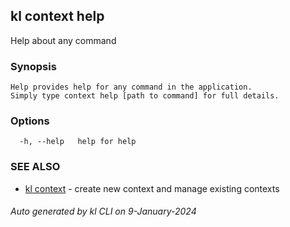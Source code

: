 ## kl context help

Help about any command

### Synopsis

```
Help provides help for any command in the application.
Simply type context help [path to command] for full details.
```

### Options

```
  -h, --help   help for help
```

### SEE ALSO

* [kl context](kl_context.md)  - create new context and manage existing contexts

###### Auto generated by kl CLI on 9-January-2024
